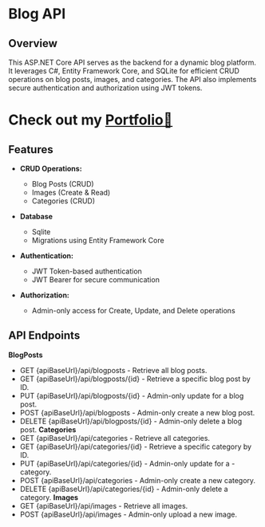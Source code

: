 # Blog API

## Overview

This ASP.NET Core API serves as the backend for a dynamic blog platform. It leverages C#, Entity Framework Core, and SQLite for efficient CRUD operations on blog posts, images, and categories. The API also implements secure authentication and authorization using JWT tokens.

# Check out my [Portfolio💜](https://aaliyahm-portfolio.netlify.app/) 

## Features

-   **CRUD Operations:**

    -   Blog Posts (CRUD)
    -   Images (Create & Read)
    -   Categories (CRUD)

-   **Database**

    -   Sqlite
    -   Migrations using Entity Framework Core

-   **Authentication:**

    -   JWT Token-based authentication
    -   JWT Bearer for secure communication

-   **Authorization:**
    -   Admin-only access for Create, Update, and Delete operations

## API Endpoints

**BlogPosts**

-   GET {apiBaseUrl}/api/blogposts - Retrieve all blog posts.
-   GET {apiBaseUrl}/api/blogposts/{id} - Retrieve a specific blog post by ID.
-   PUT {apiBaseUrl}/api/blogposts/{id} - Admin-only update for a blog post.
-   POST {apiBaseUrl}/api/blogposts - Admin-only create a new blog post.
-   DELETE {apiBaseUrl}/api/blogposts/{id} - Admin-only delete a blog post.
    **Categories**
-   GET {apiBaseUrl}/api/categories - Retrieve all categories.
-   GET {apiBaseUrl}/api/categories/{id} - Retrieve a specific category by ID.
-   PUT {apiBaseUrl}/api/categories/{id} - Admin-only update for a - category.
-   POST {apiBaseUrl}/api/categories - Admin-only create a new category.
-   DELETE {apiBaseUrl}/api/categories/{id} - Admin-only delete a category.
    **Images**
-   GET {apiBaseUrl}/api/images - Retrieve all images.
-   POST {apiBaseUrl}/api/images - Admin-only upload a new image.
